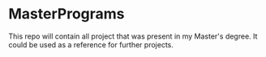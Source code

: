 # MasterPrograms
This repo will contain all project that was present in my Master's degree. It could be used as a reference for further projects. 
